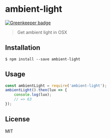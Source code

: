 # ambient-light

[![Greenkeeper badge](https://badges.greenkeeper.io/akameco/ambient-light.svg)](https://greenkeeper.io/)

> Get ambient light in OSX

## Installation

```
$ npm install --save ambient-light
```

## Usage

```js
const ambientLight = require('ambient-light');
ambientLight().then(lux => {
	console.log(lux);
	// => 63
});
```

## License

MIT

